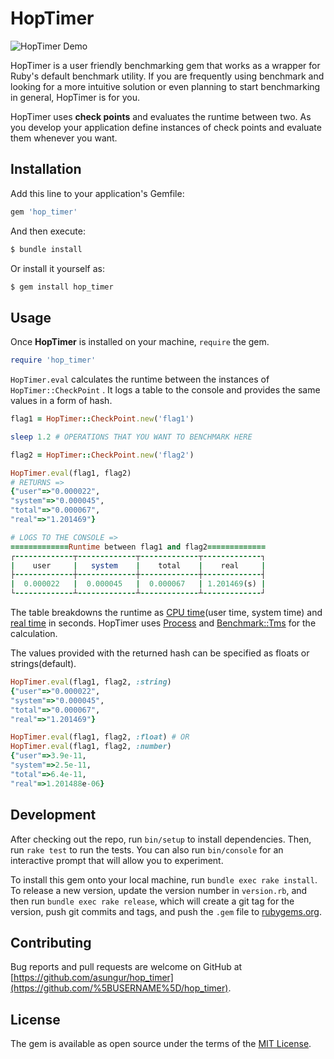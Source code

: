 # HopTimer

![HopTimer Demo](https://media.giphy.com/media/kG8P3arKGzpMphCfGC/source.gif)

HopTimer is a user friendly benchmarking gem that works as a wrapper for Ruby's default benchmark utility. If you are frequently using benchmark and looking for a more intuitive solution or even planning to start benchmarking in general, HopTimer is for you.

HopTimer uses **check points** and evaluates the runtime between two. As you develop your application define instances of check points and evaluate them whenever you want.

## **Installation**

Add this line to your application's Gemfile:

```ruby
gem 'hop_timer'
```

And then execute:

```ruby
$ bundle install
```

Or install it yourself as:

```ruby
$ gem install hop_timer
```

## **Usage**

Once **HopTimer** is installed on your machine, `require` the gem.

```ruby
require 'hop_timer'
```

`HopTimer.eval` calculates the runtime between the instances of `HopTimer::CheckPoint` . It logs a table to the console and provides the same values in a form of hash.

```ruby
flag1 = HopTimer::CheckPoint.new('flag1')

sleep 1.2 # OPERATIONS THAT YOU WANT TO BENCHMARK HERE

flag2 = HopTimer::CheckPoint.new('flag2')

HopTimer.eval(flag1, flag2) 
# RETURNS => 
{"user"=>"0.000022",
"system"=>"0.000045",
"total"=>"0.000067",
"real"=>"1.201469"}

# LOGS TO THE CONSOLE =>
=============Runtime between flag1 and flag2=============
┌-------------┬-------------┬-------------┬-------------┐
|    user     |   system    |    total    |    real     |
├-------------┼-------------┼-------------┼-------------┤
|  0.000022   |  0.000045   |  0.000067   | 1.201469(s) |
└-------------┴-------------┴-------------┴-------------┘
```

The table breakdowns the runtime as [CPU time](https://en.wikipedia.org/wiki/CPU_time)(user time, system time) and [real time](https://ruby-doc.org/core-2.6.3/Time.html) in seconds. HopTimer uses [Process](https://ruby-doc.org/core-2.6.1/Process.html) and [Benchmark::Tms](https://ruby-doc.org/stdlib-2.4.0/libdoc/benchmark/rdoc/Benchmark/Tms.html) for the calculation.

The values provided with the returned hash can be specified as floats or strings(default).

```ruby
HopTimer.eval(flag1, flag2, :string)
{"user"=>"0.000022",
"system"=>"0.000045",
"total"=>"0.000067",
"real"=>"1.201469"}

HopTimer.eval(flag1, flag2, :float) # OR
HopTimer.eval(flag1, flag2, :number)
{"user"=>3.9e-11,
"system"=>2.5e-11,
"total"=>6.4e-11,
"real"=>1.201488e-06}
```

## **Development**

After checking out the repo, run `bin/setup` to install dependencies. Then, run `rake test` to run the tests. You can also run `bin/console` for an interactive prompt that will allow you to experiment.

To install this gem onto your local machine, run `bundle exec rake install`. To release a new version, update the version number in `version.rb`, and then run `bundle exec rake release`, which will create a git tag for the version, push git commits and tags, and push the `.gem` file to [rubygems.org](https://rubygems.org/).

## Contributing

Bug reports and pull requests are welcome on GitHub at [https://github.com/asungur/hop_timer](https://github.com/%5BUSERNAME%5D/hop_timer).

## License

The gem is available as open source under the terms of the [MIT License](https://opensource.org/licenses/MIT).

